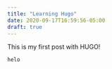 ```yaml
---
title: "Learning Hugo"
date: 2020-09-17T16:59:56-05:00
draft: true
---
```


This is my first post with HUGO!

```
helo

```
